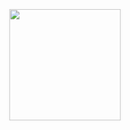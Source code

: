 
<a href="https://github.com/karthikmudunuri">
  <img height=200 align="center" src="https://github-readme-stats.vercel.app/api?username=karthikmudunuri&card_width=500&theme=chartreuse-dark" />
</a>




